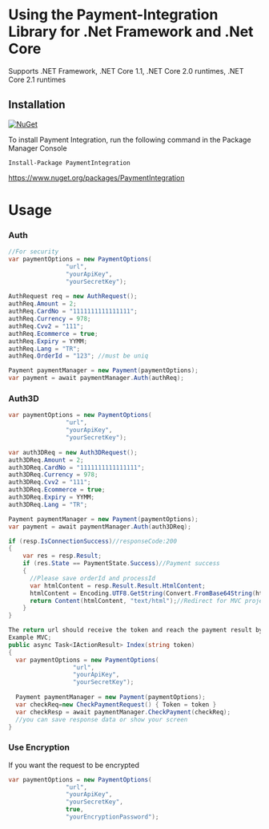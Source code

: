 # Using the Payment-Integration Library for .Net Framework and .Net Core

Supports .NET Framework, .NET Core 1.1, .NET Core 2.0 runtimes, .NET Core 2.1 runtimes
## Installation
[![NuGet](https://img.shields.io/nuget/v/paymentintegration.svg)](https://www.nuget.org/packages/PaymentIntegration)

To install Payment Integration, run the following command in the Package Manager Console

```
Install-Package PaymentIntegration
```
https://www.nuget.org/packages/PaymentIntegration

# Usage
### Auth

```csharp
//For security
var paymentOptions = new PaymentOptions(
                "url",
                "yourApiKey",
                "yourSecretKey");
                
AuthRequest req = new AuthRequest();
authReq.Amount = 2;
authReq.CardNo = "1111111111111111";
authReq.Currency = 978;
authReq.Cvv2 = "111";
authReq.Ecommerce = true;
authReq.Expiry = YYMM;
authReq.Lang = "TR";
authReq.OrderId = "123"; //must be uniq

Payment paymentManager = new Payment(paymentOptions);
var payment = await paymentManager.Auth(authReq);
```
### Auth3D

```csharp
var paymentOptions = new PaymentOptions(
                "url",
                "yourApiKey",
                "yourSecretKey");
                
var auth3DReq = new Auth3DRequest();
auth3DReq.Amount = 2;
auth3DReq.CardNo = "1111111111111111";
auth3DReq.Currency = 978;
auth3DReq.Cvv2 = "111";
auth3DReq.Ecommerce = true;
auth3DReq.Expiry = YYMM;
auth3DReq.Lang = "TR";

Payment paymentManager = new Payment(paymentOptions);
var payment = await paymentManager.Auth(auth3DReq);

if (resp.IsConnectionSuccess)//responseCode:200
{
    var res = resp.Result;
    if (res.State == PaymentState.Success)//Payment success
    {
      //Please save orderId and processId
      var htmlContent = resp.Result.Result.HtmlContent;
      htmlContent = Encoding.UTF8.GetString(Convert.FromBase64String(htmlContent));
      return Content(htmlContent, "text/html");//Redirect for MVC project
    }
}

The return url should receive the token and reach the payment result by checking.
Example MVC;
public async Task<IActionResult> Index(string token)
{
  var paymentOptions = new PaymentOptions(
                  "url",
                  "yourApiKey",
                  "yourSecretKey");
                  
  Payment paymentManager = new Payment(paymentOptions);
  var checkReq=new CheckPaymentRequest() { Token = token }
  var checkResp = await paymentManager.CheckPayment(checkReq);
  //you can save response data or show your screen
}
```
### Use Encryption
If you want the request to be encrypted
```csharp
var paymentOptions = new PaymentOptions(
                "url",
                "yourApiKey",
                "yourSecretKey",
                true,
                "yourEncryptionPassword");
```
